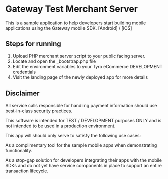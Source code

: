 # Gateway Test Merchant Server
This is a sample application to help developers start building mobile applications using the Gateway mobile SDK. [Android] / [iOS]

## Steps for running
1. Upload PHP merchant server script to your public facing server. 
1. Locate and open the _bootstrap.php file
1. Edit the environment variables to your Tyro eCommerce DEVELOPMENT credentials 
1. Visit the landing page of the newly deployed app for more details

## Disclaimer
All service calls responsible for handling payment information should use best-in-class security practices. 

This software is intended for TEST / DEVELOPMENT purposes ONLY and is not intended to be used in a production environment. 

This app will should only serve to satisfy the following use cases:

As a complimentary tool for the sample mobile apps when demonstrating functionality.

As a stop-gap solution for developers integrating their apps with the mobile SDKs and do not yet have service components in place to support an entire transaction lifecycle.
